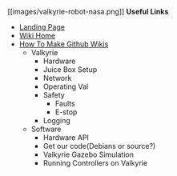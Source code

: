 [[images/valkyrie-robot-nasa.png]]
__Useful Links__
* [Landing Page](http://nasa-jsc-robotics.github.io/valkyrie/)
* [Wiki Home](https://github.com/NASA-JSC-Robotics/valkyrie/wiki)
* [How To Make Github Wikis](How-To-Make-Wikis)
  * Valkyrie
    * Hardware
    * Juice Box Setup
    * Network
    * Operating Val
    * Safety
      * Faults
      * E-stop
    * Logging
  * Software
    * Hardware API
    * Get our code(Debians or source?)
    * Valkyrie Gazebo Simulation
    * Running Controllers on Valkyrie